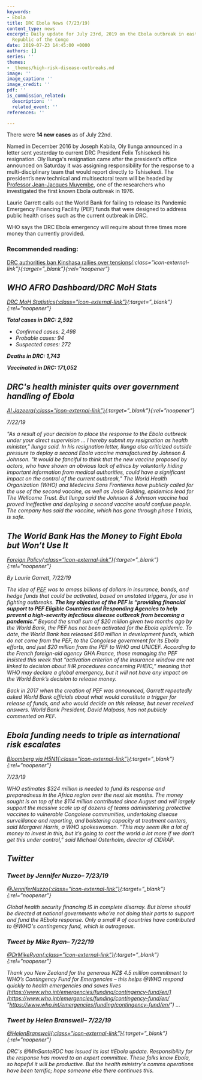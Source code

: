 ```yaml
---
keywords:
- Ebola
title: DRC Ebola News (7/23/19)
content_type: news
excerpt: Daily update for July 23rd, 2019 on the Ebola outbreak in eastern Democratic
  Republic of the Congo
date: 2019-07-23 14:45:00 +0000
authors: []
series: ''
themes:
- _themes/high-risk-disease-outbreaks.md
image: ''
image_caption: ''
image_credit: ''
pdf: ''
is_commission_related:
  description: ''
  related_event: ''
references: ''

---
```

There were **14 new cases** as of July 22nd.

Named in December 2016 by Joseph Kabila, Oly Ilunga announced in a letter sent yesterday to current DRC President Felix Tshisekedi his resignation. Oly Ilunga's resignation came after the president’s office announced on Saturday it was assigning responsibility for the response to a multi-disciplinary team that would report directly to Tshisekedi. The president’s new technical and multisectoral team will be headed by [Professor Jean-Jacques Muyembe](https://www.who.int/bulletin/volumes/96/12/18-031218/en/), one of the researchers who investigated the first known Ebola outbreak in 1976.

Laurie Garrett calls out the World Bank for failing to release its Pandemic Emergency Financing Facility (PEF) funds that were designed to address public health crises such as the current outbreak in DRC.

WHO says the DRC Ebola emergency will require about three times more money than currently provided.

### Recommended reading:

[DRC authorities ban Kinshasa rallies over tensions](https://mg.co.za/article/2019-07-22-drc-authorities-ban-kinshasa-rallies-over-tensions)<i/>{:class=”icon-external-link”}{:target=”_blank”}{:rel=”noopener”}

## WHO AFRO Dashboard/DRC MoH Stats

[DRC MoH Statistics<i/>{:class=”icon-external-link”}](https://mailchi.mp/sante.gouv.cd/ebola_kivu_22juil19?e=34c0620338){:target=”_blank”}{:rel=”noopener”}

**Total cases in DRC: 2,592**

* Confirmed cases: 2,498
* Probable cases: 94
* Suspected cases: 272

**Deaths in DRC: 1,743**

**Vaccinated in DRC: 171,052**

## DRC's health minister quits over government handling of Ebola

[_Al Jazeera_<i/>{:class=”icon-external-link”}](https://www.aljazeera.com/news/2019/07/drc-health-minister-quits-government-handling-ebola-190722142013187.html){:target=”_blank”}{:rel=”noopener”}

_7/22/19_

"As a result of your decision to place the response to the Ebola outbreak under your direct supervision ... I hereby submit my resignation as health minister," Ilunga said. In his resignation letter, Ilunga also criticized outside pressure to deploy a second Ebola vaccine manufactured by Johnson & Johnson. "It would be fanciful to think that the new vaccine proposed by actors, who have shown an obvious lack of ethics by voluntarily hiding important information from medical authorities, could have a significant impact on the control of the current outbreak," The World Health Organization (WHO) and Medecins Sans Frontieres have publicly called for the use of the second vaccine, as well as Josie Golding, epidemics lead for The Wellcome Trust. But Ilunga said the Johnson & Johnson vaccine had proved ineffective and deploying a second vaccine would confuse people. The company has said the vaccine, which has gone through phase 1 trials, is safe.

## The World Bank Has the Money to Fight Ebola but Won’t Use It

[_Foreign Policy_<i/>{:class=”icon-external-link”}](https://foreignpolicy.com/2019/07/22/the-world-bank-has-the-money-to-fight-ebola-but-wont-use-it/){:target=”_blank”}{:rel=”noopener”}

_By Laurie Garrett, 7/22/19_

The idea of [PEF](http://pubdocs.worldbank.org/en/670191509025137260/PEF-Framework.pdf) was to amass billions of dollars in insurance, bonds, and hedge funds that could be activated, based on unstated triggers, for use in fighting outbreaks. **The key objective of the PEF is “providing financial support to PEF Eligible Countries and Responding Agencies to help prevent a high-severity infectious disease outbreak from becoming a pandemic.”** Beyond the small sum of $20 million given two months ago by the World Bank, the PEF has not been activated for the Ebola epidemic. To date, the World Bank has released $60 million in development funds, which do not come from the PEF, to the Congolese government for its Ebola efforts, and just $20 million from the PEF to WHO and UNICEF. According to the French foreign-aid agency GHA France, those managing the PEF insisted this week that “activation criterion of the insurance window are not linked to decision about IHR procedures concerning PHEIC,” meaning that WHO may declare a global emergency, but it will not have any impact on the World Bank’s decision to release money.

Back in 2017 when the creation of PEF was announced, Garrett repeatedly asked World Bank officials about what would constitute a trigger for release of funds, and who would decide on this release, but never received answers. World Bank President, David Malpass, has not publicly commented on PEF.

## Ebola funding needs to triple as international risk escalates

[_Bloomberg via H5N1_<i/>{:class=”icon-external-link”}](https://crofsblogs.typepad.com/h5n1/){:target=”_blank”}{:rel=”noopener”}

_7/23/19_

WHO estimates $324 million is needed to fund its response and preparedness in the Africa region over the next six months. The money sought is on top of the $114 million contributed since August and will largely support the massive scale up of dozens of teams administering protective vaccines to vulnerable Congolese communities, undertaking disease surveillance and reporting, and bolstering capacity at treatment centers, said Margaret Harris, a WHO spokeswoman. “This may seem like a lot of money to invest in this, but it’s going to cost the world a lot more if we don’t get this under control,” said Michael Osterholm, director of CIDRAP.

## Twitter

### Tweet by Jennifer Nuzzo– 7/23/19

[@JenniferNuzzo<i/>{:class=”icon-external-link”}](https://twitter.com/JenniferNuzzo/status/1153667004345266178){:target=”_blank”}{:rel=”noopener”}

Global health security financing IS in complete disarray. But blame should be directed at national governments who're not doing their parts to support and fund the #Ebola response. Only a small # of countries have contributed to @WHO's contingency fund, which is outrageous.

### Tweet by Mike Ryan– 7/22/19

[@DrMikeRyan<i/>{:class=”icon-external-link”}](https://twitter.com/DrMikeRyan/status/1153331905594634246){:target=”_blank”}{:rel=”noopener”}

Thank you New Zealand for the generous NZ$ 4.5 million commitment to WHO’s Contingency Fund for Emergencies – this helps @WHO respond quickly to health emergencies and saves lives [https://www.who.int/emergencies/funding/contingency-fund/en/](https://www.who.int/emergencies/funding/contingency-fund/en/ "https://www.who.int/emergencies/funding/contingency-fund/en/") …

### Tweet by Helen Branswell– 7/22/19

[@HelenBranswell<i/>{:class=”icon-external-link”}](https://twitter.com/HelenBranswell/status/1153499218167943168){:target=”_blank”}{:rel=”noopener”}

DRC's @MinSanteRDC has issued its last #Ebola update. Responsibility for the response has moved to an expert committee. These folks know Ebola, so hopeful it will be productive. But the health ministry's comms operations have been terrific; hope someone else there continues this.